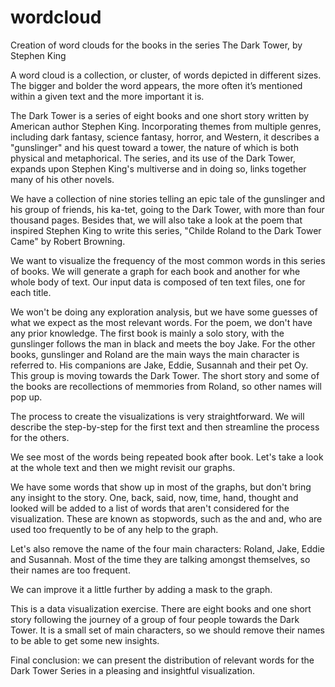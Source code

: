 # wordcloud
Creation of word clouds for the books in the series The Dark Tower, by Stephen King 

A word cloud is a collection, or cluster, of words depicted in different sizes. The bigger and bolder the word appears, the more often it’s mentioned within a given text and the more important it is.

The Dark Tower is a series of eight books and one short story written by American author Stephen King. Incorporating themes from multiple genres, including dark fantasy, science fantasy, horror, and Western, it describes a "gunslinger" and his quest toward a tower, the nature of which is both physical and metaphorical. The series, and its use of the Dark Tower, expands upon Stephen King's multiverse and in doing so, links together many of his other novels.

We have a collection of nine stories telling an epic tale of the gunslinger and his group of friends, his ka-tet, going to the Dark Tower, with more than four thousand pages. Besides that, we will also take a look at the poem that inspired Stephen King to write this series, "Childe Roland to the Dark Tower Came" by Robert Browning.

We want to visualize the frequency of the most common words in this series of books. We will generate a graph for each book and another for whe whole body of text. Our input data is composed of ten text files, one for each title.

We won't be doing any exploration analysis, but we have some guesses of what we expect as the most relevant words. For the poem, we don't have any prior knowledge. The first book is mainly a solo story, with the gunslinger follows the man in black and meets the boy Jake. For the other books, gunslinger and Roland are the main ways the main character is referred to. His companions are Jake, Eddie, Susannah and their pet Oy. This group is moving towards the Dark Tower. The short story and some of the books are recollections of memmories from Roland, so other names will pop up.

The process to create the visualizations is very straightforward. We will describe the step-by-step for the first text and then streamline the process for the others.

We see most of the words being repeated book after book. Let's take a look at the whole text and then we might revisit our graphs.

We have some words that show up in most of the graphs, but don't bring any insight to the story. One, back, said, now, time, hand, thought and looked will be added to a list of words that aren't considered for the visualization. These are known as stopwords, such as the and and, who are used too frequently to be of any help to the graph.

Let's also remove the name of the four main characters: Roland, Jake, Eddie and Susannah. Most of the time they are talking amongst themselves, so their names are too frequent.

We can improve it a little further by adding a mask to the graph. 

This is a data visualization exercise. There are eight books and one short story following the journey of a group of four people towards the Dark Tower. It is a small set of main characters, so we should remove their names to be able to get some new insights.

Final conclusion: we can present the distribution of relevant words for the Dark Tower Series in a pleasing and insightful visualization.
